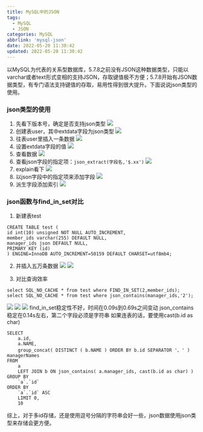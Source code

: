```yaml
---
title: MySQL中的JSON
tags:
  - MySQL
  - JSON
categories: MySQL
abbrlink: 'mysql-json'
date: 2022-05-20 11:30:42
updated: 2022-05-20 11:30:42
---
```

<div class="note info">以MySQL为代表的关系型数据库，5.7.8之前没有JSON这种数据类型，只能以varchar或者text形式变相的支持JSON，存取键值极不方便；5.7.8开始有JSON数据类型，有专门语法支持键值的存取，易用性得到很大提升。下面说说json类型的使用。</div>

### json类型的使用

1. 先看下版本号，确定是否支持json类型
![](/images/mysql_json_1.png)
2. 创建表user，其中extdata字段为json类型
![](/images/mysql_json_2.png)
3. 往表user里插入一条数据
![](/images/mysql_json_3.png)
4. 设置extdata字段的值
![](/images/mysql_json_4.png)
5. 查看数据
![](/images/mysql_json_5.png)
6. 查看json字段的指定项：`json_extract(字段名,'$.xx')`
![](/images/mysql_json_6.png)
7. explain看下
![](/images/mysql_json_7.png)
8. 以json字段中的指定项来添加字段
![](/images/mysql_json_8.png)
9. 派生字段添加索引
![](/images/mysql_json_9.png)

### json函数与find_in_set对比
1. 新建表test
```
CREATE TABLE test (
id int(10) unsigned NOT NULL AUTO_INCREMENT,
member_ids varchar(255) DEFAULT NULL,
manager_ids json DEFAULT NULL,
PRIMARY KEY (id)
) ENGINE=InnoDB AUTO_INCREMENT=50159 DEFAULT CHARSET=utf8mb4;
```
2. 并插入五万条数据
![](/images/mysql_json_10.png)
![](/images/mysql_json_11.png)

3. 对比查询效率
```
select SQL_NO_CACHE * from test where FIND_IN_SET(2,member_ids);
select SQL_NO_CACHE * from test where json_contains(manager_ids,'2');
```
![](/images/mysql_json_12.png)
![](/images/mysql_json_13.png)
![](/images/mysql_json_14.png)
find_in_set稳定性不好，时间在0.09s到0.69s之间变动
json_contains稳定在0.14s左右，第二个字段必须是字符串
如果连表的话，要使用cast(b.id as char)
```
SELECT
	a.id,
	a.NAME,
	group_concat( DISTINCT ( b.NAME ) ORDER BY b.id SEPARATOR '、' ) managerNames
FROM
	a
	LEFT JOIN b ON json_contains( a.manager_ids, cast(b.id as char) )
GROUP BY
	`a`.`id` 
ORDER BY
	`a`.`id` ASC 
	LIMIT 0,
	10
```
综上，对于多id存储，还是使用逗号分隔的字符串会好一些，json数据使用json类型来存储会更方便。
